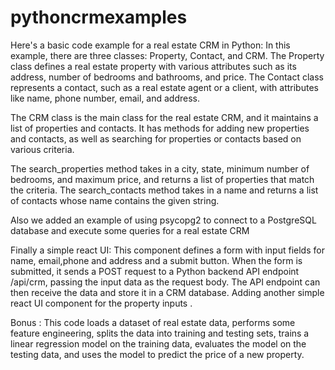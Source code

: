 # pythoncrmexamples
Here's a basic code example for a real estate CRM in Python:
In this example, there are three classes: Property, Contact, and CRM. The Property class defines a real estate property with various attributes such as its address, number of bedrooms and bathrooms, and price. The Contact class represents a contact, such as a real estate agent or a client, with attributes like name, phone number, email, and address.

The CRM class is the main class for the real estate CRM, and it maintains a list of properties and contacts. It has methods for adding new properties and contacts, as well as searching for properties or contacts based on various criteria.

The search_properties method takes in a city, state, minimum number of bedrooms, and maximum price, and returns a list of properties that match the criteria. The search_contacts method takes in a name and returns a list of contacts whose name contains the given string.


  Also we added an example of using psycopg2 to connect to a PostgreSQL database and execute some queries for a real estate CRM

Finally a simple react UI:
This component defines a form with input fields for name, email,phone and address and a submit button. When the form is submitted, it sends a POST request to a Python backend API endpoint /api/crm, passing the input data as the request body. The API endpoint can then receive the data and store it in a CRM database.
Adding another simple react UI component for the property inputs .

Bonus : This code loads a dataset of real estate data, performs some feature engineering, splits the data into training and testing sets, trains a linear regression model on the training data, evaluates the model on the testing data, and uses the model to predict the price of a new property.
